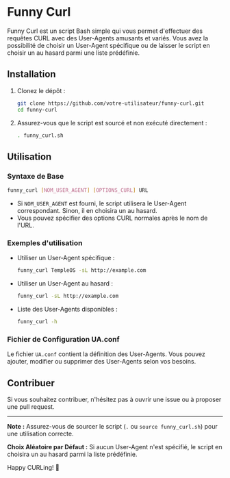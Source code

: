 # Funny Curl

Funny Curl est un script Bash simple qui vous permet d'effectuer des requêtes CURL avec des User-Agents amusants et variés. Vous avez la possibilité de choisir un User-Agent spécifique ou de laisser le script en choisir un au hasard parmi une liste prédéfinie.

## Installation

1. Clonez le dépôt :
   ```bash
   git clone https://github.com/votre-utilisateur/funny-curl.git
   cd funny-curl
   ```

2. Assurez-vous que le script est sourcé et non exécuté directement :
   ```bash
   . funny_curl.sh
   ```

## Utilisation

### Syntaxe de Base

```bash
funny_curl [NOM_USER_AGENT] [OPTIONS_CURL] URL
```

- Si `NOM_USER_AGENT` est fourni, le script utilisera le User-Agent correspondant. Sinon, il en choisira un au hasard.
- Vous pouvez spécifier des options CURL normales après le nom de l'URL.

### Exemples d'utilisation

- Utiliser un User-Agent spécifique :
  ```bash
  funny_curl TempleOS -sL http://example.com
  ```

- Utiliser un User-Agent au hasard :
  ```bash
  funny_curl -sL http://example.com
  ```

- Liste des User-Agents disponibles :
  ```bash
  funny_curl -h
  ```

### Fichier de Configuration UA.conf

Le fichier `UA.conf` contient la définition des User-Agents. Vous pouvez ajouter, modifier ou supprimer des User-Agents selon vos besoins.

## Contribuer

Si vous souhaitez contribuer, n'hésitez pas à ouvrir une issue ou à proposer une pull request.

---

**Note :** Assurez-vous de sourcer le script (`.` ou `source funny_curl.sh`) pour une utilisation correcte.

**Choix Aléatoire par Défaut :** Si aucun User-Agent n'est spécifié, le script en choisira un au hasard parmi la liste prédéfinie.

Happy CURLing! 🚀

